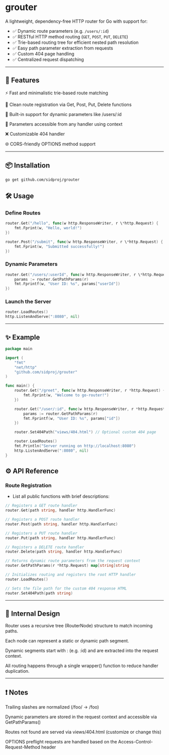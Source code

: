 # grouter

A lightweight, dependency-free HTTP router for Go with support for:

- ✅ Dynamic route parameters (e.g. `/users/:id`)
- ✅ RESTful HTTP method routing (`GET`, `POST`, `PUT`, `DELETE`)
- ✅ Trie-based routing tree for efficient nested path resolution
- ✅ Easy path parameter extraction from requests
- ✅ Custom 404 page handling
- ✅ Centralized request dispatching

---

## 🚀 Features

⚡ Fast and minimalistic trie-based route matching

🔧 Clean route registration via Get, Post, Put, Delete functions

🔄 Built-in support for dynamic parameters like /users/:id

🧠 Parameters accessible from any handler using context

❌ Customizable 404 handler

🌐 CORS-friendly OPTIONS method support

---

## 📦 Installation

```bash
go get github.com/sidproj/grouter
```

## 🛠️ Usage

### Define Routes

```go
router.Get("/hello", func(w http.ResponseWriter, r \*http.Request) {
    fmt.Fprint(w, "Hello, world!")
})
```

```go
router.Post("/submit", func(w http.ResponseWriter, r \*http.Request) {
    fmt.Fprint(w, "Submitted successfully!")
})
```

### Dynamic Parameters

```go
router.Get("/users/:userId", func(w http.ResponseWriter, r \*http.Request) {
    params := router.GetPathParams(r)
    fmt.Fprintf(w, "User ID: %s", params["userId"])
})
```

### Launch the Server

```go
router.LoadRoutes()
http.ListenAndServe(":8080", nil)
```

---

## ✨ Example

```go
package main

import (
    "fmt"
    "net/http"
    "github.com/sidproj/grouter"
)

func main() {
    router.Get("/greet", func(w http.ResponseWriter, r *http.Request) {
        fmt.Fprint(w, "Welcome to go-router!")
    })

    router.Get("/user/:id", func(w http.ResponseWriter, r *http.Request) {
        params := router.GetPathParams(r)
        fmt.Fprintf(w, "User ID: %s", params["id"])
    })

    router.Set404Path("views/404.html") // Optional custom 404 page

    router.LoadRoutes()
    fmt.Println("Server running on http://localhost:8080")
    http.ListenAndServe(":8080", nil)
}
```

## ⚙️ API Reference

### Route Registration

- List all public functions with brief descriptions:

```go
// Registers a GET route handler
router.Get(path string, handler http.HandlerFunc)

// Registers a POST route handler
router.Post(path string, handler http.HandlerFunc)

// Registers a PUT route handler
router.Put(path string, handler http.HandlerFunc)

// Registers a DELETE route handler
router.Delete(path string, handler http.HandlerFunc)

// Returns dynamic route parameters from the request context
router.GetPathParams(r *http.Request) map[string]string

// Initializes routing and registers the root HTTP handler
router.LoadRoutes()

// Sets the file path for the custom 404 response HTML
router.Set404Path(path string)
```

---

## 🔧 Internal Design

Router uses a recursive tree (RouterNode) structure to match incoming paths.

Each node can represent a static or dynamic path segment.

Dynamic segments start with : (e.g. :id) and are extracted into the request context.

All routing happens through a single wrapper() function to reduce handler duplication.

---

## ❗ Notes

Trailing slashes are normalized (/foo/ → /foo)

Dynamic parameters are stored in the request context and accessible via GetPathParams()

Routes not found are served via views/404.html (customize or change this)

OPTIONS preflight requests are handled based on the Access-Control-Request-Method header
